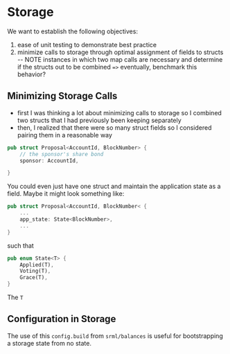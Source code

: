 # Storage

We want to establish the following objectives:
1. ease of unit testing to demonstrate best practice
2. minimize calls to storage through optimal assignment of fields to structs -- NOTE instances in which two map calls are necessary and determine if the structs out to be combined `=>` eventually, benchmark this behavior?

## Minimizing Storage Calls

* first I was thinking a lot about minimizing calls to storage so I combined two structs that I had previously been keeping separately
* then, I realized that there were so many struct fields so I considered pairing them in a reasonable way

```rust
pub struct Proposal<AccountId, BlockNumber> {
    // the sponsor's share bond
    sponsor: AccountId,

}
```

You could even just have one struct and maintain the application state as a field. Maybe it might look something like:

```rust
pub struct Proposal<AccountId, BlockNumber< {
    ...
    app_state: State<BlockNumber>,
    ...
}
```

such that 

```rust
pub enum State<T> {
    Applied(T),
    Voting(T),
    Grace(T),
}   
```

The `T` 

## Configuration in Storage

The use of this `config.build` from `srml/balances` is useful for bootstrapping a storage state from no state.